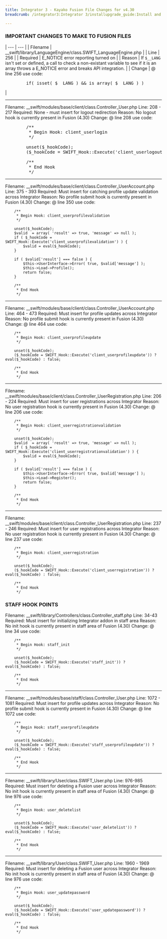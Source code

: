 ```yaml
---
title: Integrator 3 - Kayako Fusion File Changes for v4.30
breadcrumb: /integrator3:Integrator 3/installupgrade_guide:Install and Upgrade Guide/fusionfilechanges:4.30

---
```



### IMPORTANT CHANGES TO MAKE TO FUSION FILES

| --- | --- |
| Filename | __swift/library/LanguageEngine/class.SWIFT_LanguageEngine.php |
| Line | 256 |
| Required | E_NOTICE error reporting turned on |
| Reason | If `$__LANG` isn't set or defined, a call to check a non-existant variable to see if it is an array throws a E_NOTICE error and breaks API integration. |
| Change | @ line 256 use code: 
<pre>
		if( isset( $__LANG ) && is_array( $__LANG ) )
</pre> |

---

Filename:	__swift/modules/base/client/class.Controller_User.php
Line:		208 - 217
Required:	None - must insert for logout redirection
Reason:		No logout hook is currently present in Fusion (4.30)
Change:		@ line 208 use code:
<pre>
		/**
		 * Begin Hook: client_userlogin
		 */

		unset($_hookCode);
		($_hookCode = SWIFT_Hook::Execute('client_userlogout')) ? eval($_hookCode) : false;

		/**
		 * End Hook
		 */
</pre>

---

Filename:	__swift/modules/base/client/class.Controller_UserAccount.php
Line:		375 - 393
Required:	Must insert for catching profile update validation across Integrator
Reason:		No profile submit hook is currently present in Fusion (4.30)
Change:		@ line 350 use code:

		/**
		 * Begin Hook: client_userprofilevalidation
		 */

		unset($_hookCode);
		$valid	= array( 'result' => true, 'message' => null );
		if ( $_hookCode = SWIFT_Hook::Execute('client_userprofilevalidation') ) {
			$valid = eval($_hookCode);
		}
		
		if ( $valid['result'] === false ) {
			$this->UserInterface->Error( true, $valid['message'] );
			$this->Load->Profile();
			return false;
		}
		
		/**
		 * End Hook
		 */
		 
---

Filename:	__swift/modules/base/client/class.Controller_UserAccount.php
Line:		464 - 473
Required:	Must insert for profile updates across Integrator
Reason:		No profile submit hook is currently present in Fusion (4.30)
Change:		@ line 464 use code:

		/**
		 * Begin Hook: client_userprofileupdate
		 */

		unset($_hookCode);
		($_hookCode = SWIFT_Hook::Execute('client_userprofileupdate')) ? eval($_hookCode) : false;

		/**
		 * End Hook
		 */

---

Filename:	__swift/modules/base/client/class.Controller_UserRegistration.php
Line:		206 - 224
Required:	Must insert for user registrations across Integrator
Reason:		No user registration hook is currently present in Fusion (4.30)
Change:		@ line 206 use code:

		/**
		 * Begin Hook: client_userregistrationvalidation
		 */

		unset($_hookCode);
		$valid	= array( 'result' => true, 'message' => null );
		if ( $_hookCode = SWIFT_Hook::Execute('client_userregistrationvalidation') ) {
			$valid = eval($_hookCode);
		}
		
		if ( $valid['result'] === false ) {
			$this->UserInterface->Error( true, $valid['message'] );
			$this->Load->Register();
			return false;
		}
		
		/**
		 * End Hook
		 */

---

Filename:	__swift/modules/base/client/class.Controller_UserRegistration.php
Line:		237 - 246
Required:	Must insert for user registrations across Integrator
Reason:		No user registration hook is currently present in Fusion (4.30)
Change:		@ line 237 use code:

		/**
		 * Begin Hook: client_userregistration
		 */

		unset($_hookCode);
		($_hookCode = SWIFT_Hook::Execute('client_userregistration')) ? eval($_hookCode) : false;

		/**
		 * End Hook
		 */

### STAFF HOOK POINTS

Filename:	__swift/library/Controllers/class.Controller_staff.php
Line:		34-43
Required:	Must insert for initializing Integrator addon in staff area
Reason:		No init hook is currently present in staff area of Fusion (4.30)
Change:		@ line 34 use code:

		/**
		 * Begin Hook: staff_init
		 */

		unset($_hookCode);
		($_hookCode = SWIFT_Hook::Execute('staff_init')) ? eval($_hookCode) : false;

		/**
		 * End Hook
		 */

---

Filename:	__swift/modules/base/staff/class.Controller_User.php
Line:		1072 - 1081
Required:	Must insert for profile updates across Integrator
Reason:		No profile submit hook is currently present in Fusion (4.30)
Change:		@ line 1072 use code:

		/**
		 * Begin Hook: staff_userprofileupdate
		 */

		unset($_hookCode);
		($_hookCode = SWIFT_Hook::Execute('staff_userprofileupdate')) ? eval($_hookCode) : false;

		/**
		 * End Hook
		 */

---

Filename:	__swift/library/User/class.SWIFT_User.php
Line:		976-985
Required:	Must insert for deleting a Fusion user across Integrator
Reason:		No init hook is currently present in staff area of Fusion (4.30)
Change:		@ line 976 use code:

		/**
		 * Begin Hook: user_deletelist
		 */

		unset($_hookCode);
		($_hookCode = SWIFT_Hook::Execute('user_deletelist')) ? eval($_hookCode) : false;

		/**
		 * End Hook
		 */
		 
---

Filename:	__swift/library/User/class.SWIFT_User.php
Line:		1960 - 1969
Required:	Must insert for deleting a Fusion user across Integrator
Reason:		No init hook is currently present in staff area of Fusion (4.30)
Change:		@ line 976 use code:

		/**
		 * Begin Hook: user_updatepassword
		 */

		unset($_hookCode);
		($_hookCode = SWIFT_Hook::Execute('user_updatepassword')) ? eval($_hookCode) : false;

		/**
		 * End Hook
		 */
